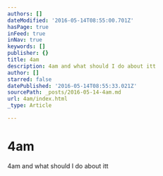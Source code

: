 ```yaml
---
authors: []
dateModified: '2016-05-14T08:55:00.701Z'
hasPage: true
inFeed: true
inNav: true
keywords: []
publisher: {}
title: 4am
description: 4am and what should I do about itt
author: []
starred: false
datePublished: '2016-05-14T08:55:33.021Z'
sourcePath: _posts/2016-05-14-4am.md
url: 4am/index.html
_type: Article

---
```

# 4am

4am and what should I do about itt